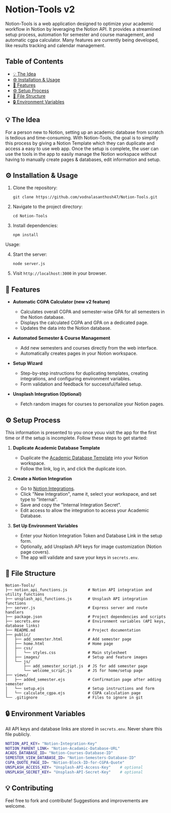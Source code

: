 # Notion-Tools v2
Notion-Tools is a web application designed to optimize your academic workflow in Notion by leveraging the Notion API. It provides a streamlined setup process, automation for semester and course management, and automatic cgpa calculator. Many features are currently being developed, like results tracking and calendar management. 

## Table of Contents
- [💡 The Idea](#-the-idea)
- [⚙️ Installation & Usage](#-installation--usage)
- [🚀 Features](#-features)
- [⚙️ Setup Process](#-setup-process)
- [📁 File Structure](#-file-structure)
- [🔒 Environment Variables](#-environment-variables)


## 💡 The Idea
For a person new to Notion, setting up an academic database from scratch is tedious and time-consuming. With Notion-Tools, the goal is to simplify this process by giving a Notion Template which they can duplicate and access a easy to use web app. Once the setup is complete, the user can use the tools in the app to easily manage the Notion workspace without having to manually create pages & databases, edit information and setup.

## ⚙️ Installation & Usage
1. Clone the repository:
   ```
   git clone https://github.com/vodnalasanthosh47/Notion-Tools.git
   ```
2. Navigate to the project directory:
   ```
   cd Notion-Tools
   ```
3. Install dependencies:
    ```
    npm install
    ```

Usage:

4. Start the server:
   ```
   node server.js
   ```
5. Visit `http://localhost:3000` in your browser.

## 🚀 Features

- **Automatic CGPA Calculator (new v2 feature)**

  - Calculates overall CGPA and semester-wise GPA for all semesters in the Notion database.
  - Displays the calculated CGPA and GPA on a dedicated page.
  - Updates the data into the Notion database.

- **Automated Semester & Course Management**

  - Add new semesters and courses directly from the web interface.
  - Automatically creates pages in your Notion workspace.

- **Setup Wizard**

  - Step-by-step instructions for duplicating templates, creating integrations, and configuring environment variables.
  - Form validation and feedback for successful/failed setup.

- **Unsplash Integration (Optional)**

  - Fetch random images for courses to personalize your Notion pages.

## ⚙️ Setup Process

This information is presented to you once youu visit the app for the first time or if the setup is incomplete. Follow these steps to get started:

1. **Duplicate Academic Database Template**

   - Duplicate the [Academic Database Template](https://vodnalasanthosh47.notion.site/Academic-Database-Template-259a748860ab8052835df736bb06e4d6) into your Notion workspace.
   - Follow the link, log in, and click the duplicate icon.

2. **Create a Notion Integration**

   - Go to [Notion Integrations](https://www.notion.so/my-integrations).
   - Click "New Integration", name it, select your workspace, and set type to "Internal".
   - Save and copy the "Internal Integration Secret".
   - Edit access to allow the integration to access your Academic Database.

3. **Set Up Environment Variables**
   - Enter your Notion Integration Token and Database Link in the setup form.
   - Optionally, add Unsplash API keys for image customization (Notion page covers).
   - The app will validate and save your keys in `secrets.env`.

## 📁 File Structure

```
Notion-Tools/
├── notion_api_functions.js         # Notion API integration and utility functions
├── unsplash_api_functions.js       # Unsplash API integration functions
├── server.js                       # Express server and route handlers
├── package.json                    # Project dependencies and scripts
├── secrets.env                     # Environment variables (API keys, database links)
├── README.md                       # Project documentation
├── public/
│   ├── add_semester.html           # Add semester page
│   ├── home.html                   # Home page
│   ├── css/
│   │   └── styles.css              # Main stylesheet
│   ├── images/                     # Setup and feature images
│   └── js/
│       ├── add_semester_script.js  # JS for add semester page
│       └── welcome_script.js       # JS for home/setup page
├── views/
│   ├── added_semester.ejs          # Confirmation page after adding semester
│   └── setup.ejs                   # Setup instructions and form
│   └── calculate_cgpa.ejs          # CGPA calculation page
└── .gitignore                      # Files to ignore in git
```


## 🔒 Environment Variables

All API keys and database links are stored in `secrets.env`. Never share this file publicly.
```sh
NOTION_API_KEY= "Notion-Integration-Key"
NOTION_PARENT_LINK= "Notion-Acadamic-Database-URL"
ACADS_DATABASE_ID= "Notion-Courses-Database-ID"
SEMESTER_VIEW_DATABASE_ID= "Notion-Semesters-Database-ID"
CGPA_QUOTE_PAGE_ID= "Notion-Block-ID-for-CGPA-Quote"
UNSPLASH_ACCESS_KEY= "Unsplash-API-Access-Key"    # optional
UNSPLASH_SECRET_KEY= "Unsplash-API-Secret-Key"    # optional
```

## 💡 Contributing

Feel free to fork and contribute! Suggestions and improvements are welcome.

